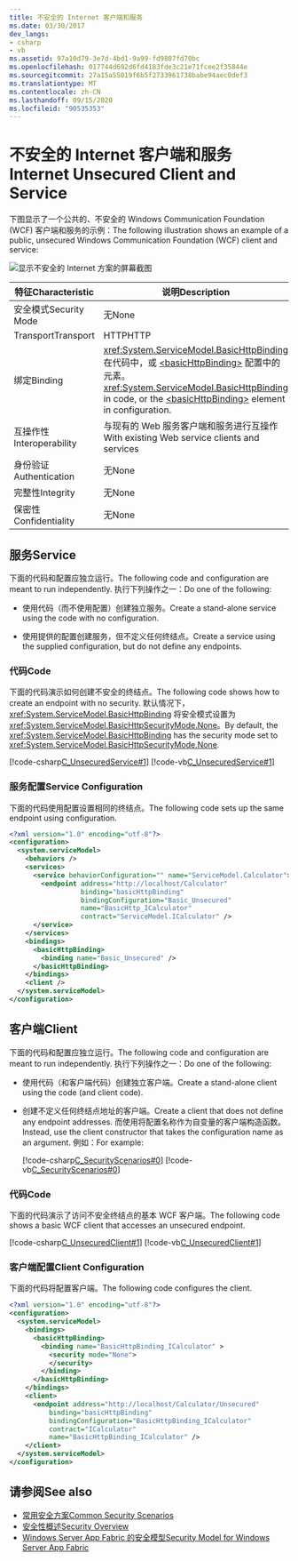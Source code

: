 ```yaml
---
title: 不安全的 Internet 客户端和服务
ms.date: 03/30/2017
dev_langs:
- csharp
- vb
ms.assetid: 97a10d79-3e7d-4bd1-9a99-fd9807fd70bc
ms.openlocfilehash: 017744d692d6fd4183fde3c21e71fcee2f35844e
ms.sourcegitcommit: 27a15a55019f6b5f2733961738babe94aec0def3
ms.translationtype: MT
ms.contentlocale: zh-CN
ms.lasthandoff: 09/15/2020
ms.locfileid: "90535353"
---
```

# <a name="internet-unsecured-client-and-service"></a><span data-ttu-id="a4eb3-102">不安全的 Internet 客户端和服务</span><span class="sxs-lookup"><span data-stu-id="a4eb3-102">Internet Unsecured Client and Service</span></span>
<span data-ttu-id="a4eb3-103">下图显示了一个公共的、不安全的 Windows Communication Foundation (WCF) 客户端和服务的示例：</span><span class="sxs-lookup"><span data-stu-id="a4eb3-103">The following illustration shows an example of a public, unsecured Windows Communication Foundation (WCF) client and service:</span></span>  
  
 ![显示不安全的 Internet 方案的屏幕截图](./media/internet-unsecured-client-and-service/public-unsecured-internet.gif)  
  
|<span data-ttu-id="a4eb3-105">特征</span><span class="sxs-lookup"><span data-stu-id="a4eb3-105">Characteristic</span></span>|<span data-ttu-id="a4eb3-106">说明</span><span class="sxs-lookup"><span data-stu-id="a4eb3-106">Description</span></span>|  
|--------------------|-----------------|  
|<span data-ttu-id="a4eb3-107">安全模式</span><span class="sxs-lookup"><span data-stu-id="a4eb3-107">Security Mode</span></span>|<span data-ttu-id="a4eb3-108">无</span><span class="sxs-lookup"><span data-stu-id="a4eb3-108">None</span></span>|  
|<span data-ttu-id="a4eb3-109">Transport</span><span class="sxs-lookup"><span data-stu-id="a4eb3-109">Transport</span></span>|<span data-ttu-id="a4eb3-110">HTTP</span><span class="sxs-lookup"><span data-stu-id="a4eb3-110">HTTP</span></span>|  
|<span data-ttu-id="a4eb3-111">绑定</span><span class="sxs-lookup"><span data-stu-id="a4eb3-111">Binding</span></span>|<span data-ttu-id="a4eb3-112"><xref:System.ServiceModel.BasicHttpBinding> 在代码中，或 [\<basicHttpBinding>](../../configure-apps/file-schema/wcf/basichttpbinding.md) 配置中的元素。</span><span class="sxs-lookup"><span data-stu-id="a4eb3-112"><xref:System.ServiceModel.BasicHttpBinding> in code, or the [\<basicHttpBinding>](../../configure-apps/file-schema/wcf/basichttpbinding.md) element in configuration.</span></span>|  
|<span data-ttu-id="a4eb3-113">互操作性</span><span class="sxs-lookup"><span data-stu-id="a4eb3-113">Interoperability</span></span>|<span data-ttu-id="a4eb3-114">与现有的 Web 服务客户端和服务进行互操作</span><span class="sxs-lookup"><span data-stu-id="a4eb3-114">With existing Web service clients and services</span></span>|  
|<span data-ttu-id="a4eb3-115">身份验证</span><span class="sxs-lookup"><span data-stu-id="a4eb3-115">Authentication</span></span>|<span data-ttu-id="a4eb3-116">无</span><span class="sxs-lookup"><span data-stu-id="a4eb3-116">None</span></span>|  
|<span data-ttu-id="a4eb3-117">完整性</span><span class="sxs-lookup"><span data-stu-id="a4eb3-117">Integrity</span></span>|<span data-ttu-id="a4eb3-118">无</span><span class="sxs-lookup"><span data-stu-id="a4eb3-118">None</span></span>|  
|<span data-ttu-id="a4eb3-119">保密性</span><span class="sxs-lookup"><span data-stu-id="a4eb3-119">Confidentiality</span></span>|<span data-ttu-id="a4eb3-120">无</span><span class="sxs-lookup"><span data-stu-id="a4eb3-120">None</span></span>|  
  
## <a name="service"></a><span data-ttu-id="a4eb3-121">服务</span><span class="sxs-lookup"><span data-stu-id="a4eb3-121">Service</span></span>  
 <span data-ttu-id="a4eb3-122">下面的代码和配置应独立运行。</span><span class="sxs-lookup"><span data-stu-id="a4eb3-122">The following code and configuration are meant to run independently.</span></span> <span data-ttu-id="a4eb3-123">执行下列操作之一：</span><span class="sxs-lookup"><span data-stu-id="a4eb3-123">Do one of the following:</span></span>  
  
- <span data-ttu-id="a4eb3-124">使用代码（而不使用配置）创建独立服务。</span><span class="sxs-lookup"><span data-stu-id="a4eb3-124">Create a stand-alone service using the code with no configuration.</span></span>  
  
- <span data-ttu-id="a4eb3-125">使用提供的配置创建服务，但不定义任何终结点。</span><span class="sxs-lookup"><span data-stu-id="a4eb3-125">Create a service using the supplied configuration, but do not define any endpoints.</span></span>  
  
### <a name="code"></a><span data-ttu-id="a4eb3-126">代码</span><span class="sxs-lookup"><span data-stu-id="a4eb3-126">Code</span></span>  
 <span data-ttu-id="a4eb3-127">下面的代码演示如何创建不安全的终结点。</span><span class="sxs-lookup"><span data-stu-id="a4eb3-127">The following code shows how to create an endpoint with no security.</span></span> <span data-ttu-id="a4eb3-128">默认情况下，<xref:System.ServiceModel.BasicHttpBinding> 将安全模式设置为 <xref:System.ServiceModel.BasicHttpSecurityMode.None>。</span><span class="sxs-lookup"><span data-stu-id="a4eb3-128">By default, the <xref:System.ServiceModel.BasicHttpBinding> has the security mode set to <xref:System.ServiceModel.BasicHttpSecurityMode.None>.</span></span>  
  
 [!code-csharp[C_UnsecuredService#1](../../../../samples/snippets/csharp/VS_Snippets_CFX/c_unsecuredservice/cs/source.cs#1)]
 [!code-vb[C_UnsecuredService#1](../../../../samples/snippets/visualbasic/VS_Snippets_CFX/c_unsecuredservice/vb/source.vb#1)]  
  
### <a name="service-configuration"></a><span data-ttu-id="a4eb3-129">服务配置</span><span class="sxs-lookup"><span data-stu-id="a4eb3-129">Service Configuration</span></span>  
 <span data-ttu-id="a4eb3-130">下面的代码使用配置设置相同的终结点。</span><span class="sxs-lookup"><span data-stu-id="a4eb3-130">The following code sets up the same endpoint using configuration.</span></span>  
  
```xml  
<?xml version="1.0" encoding="utf-8"?>  
<configuration>  
  <system.serviceModel>  
    <behaviors />  
    <services>  
      <service behaviorConfiguration="" name="ServiceModel.Calculator">  
        <endpoint address="http://localhost/Calculator"
                  binding="basicHttpBinding"  
                  bindingConfiguration="Basic_Unsecured"
                  name="BasicHttp_ICalculator"  
                  contract="ServiceModel.ICalculator" />  
      </service>  
    </services>  
    <bindings>  
      <basicHttpBinding>  
        <binding name="Basic_Unsecured" />  
      </basicHttpBinding>  
    </bindings>  
    <client />  
  </system.serviceModel>  
</configuration>  
```  
  
## <a name="client"></a><span data-ttu-id="a4eb3-131">客户端</span><span class="sxs-lookup"><span data-stu-id="a4eb3-131">Client</span></span>  
 <span data-ttu-id="a4eb3-132">下面的代码和配置应独立运行。</span><span class="sxs-lookup"><span data-stu-id="a4eb3-132">The following code and configuration are meant to run independently.</span></span> <span data-ttu-id="a4eb3-133">执行下列操作之一：</span><span class="sxs-lookup"><span data-stu-id="a4eb3-133">Do one of the following:</span></span>  
  
- <span data-ttu-id="a4eb3-134">使用代码（和客户端代码）创建独立客户端。</span><span class="sxs-lookup"><span data-stu-id="a4eb3-134">Create a stand-alone client using the code (and client code).</span></span>  
  
- <span data-ttu-id="a4eb3-135">创建不定义任何终结点地址的客户端。</span><span class="sxs-lookup"><span data-stu-id="a4eb3-135">Create a client that does not define any endpoint addresses.</span></span> <span data-ttu-id="a4eb3-136">而使用将配置名称作为自变量的客户端构造函数。</span><span class="sxs-lookup"><span data-stu-id="a4eb3-136">Instead, use the client constructor that takes the configuration name as an argument.</span></span> <span data-ttu-id="a4eb3-137">例如：</span><span class="sxs-lookup"><span data-stu-id="a4eb3-137">For example:</span></span>  
  
     [!code-csharp[C_SecurityScenarios#0](../../../../samples/snippets/csharp/VS_Snippets_CFX/c_securityscenarios/cs/source.cs#0)]
     [!code-vb[C_SecurityScenarios#0](../../../../samples/snippets/visualbasic/VS_Snippets_CFX/c_securityscenarios/vb/source.vb#0)]  
  
### <a name="code"></a><span data-ttu-id="a4eb3-138">代码</span><span class="sxs-lookup"><span data-stu-id="a4eb3-138">Code</span></span>  
 <span data-ttu-id="a4eb3-139">下面的代码演示了访问不安全终结点的基本 WCF 客户端。</span><span class="sxs-lookup"><span data-stu-id="a4eb3-139">The following code shows a basic WCF client that accesses an unsecured endpoint.</span></span>  
  
 [!code-csharp[C_UnsecuredClient#1](../../../../samples/snippets/csharp/VS_Snippets_CFX/c_unsecuredclient/cs/source.cs#1)]
 [!code-vb[C_UnsecuredClient#1](../../../../samples/snippets/visualbasic/VS_Snippets_CFX/c_unsecuredclient/vb/source.vb#1)]  
  
### <a name="client-configuration"></a><span data-ttu-id="a4eb3-140">客户端配置</span><span class="sxs-lookup"><span data-stu-id="a4eb3-140">Client Configuration</span></span>  
 <span data-ttu-id="a4eb3-141">下面的代码将配置客户端。</span><span class="sxs-lookup"><span data-stu-id="a4eb3-141">The following code configures the client.</span></span>  
  
```xml  
<?xml version="1.0" encoding="utf-8"?>  
<configuration>  
  <system.serviceModel>  
    <bindings>  
      <basicHttpBinding>  
        <binding name="BasicHttpBinding_ICalculator" >  
          <security mode="None">  
          </security>  
        </binding>  
      </basicHttpBinding>  
    </bindings>  
    <client>  
      <endpoint address="http://localhost/Calculator/Unsecured"  
          binding="basicHttpBinding"
          bindingConfiguration="BasicHttpBinding_ICalculator"  
          contract="ICalculator"
          name="BasicHttpBinding_ICalculator" />  
    </client>  
  </system.serviceModel>  
</configuration>  
```  
  
## <a name="see-also"></a><span data-ttu-id="a4eb3-142">请参阅</span><span class="sxs-lookup"><span data-stu-id="a4eb3-142">See also</span></span>

- [<span data-ttu-id="a4eb3-143">常用安全方案</span><span class="sxs-lookup"><span data-stu-id="a4eb3-143">Common Security Scenarios</span></span>](common-security-scenarios.md)
- [<span data-ttu-id="a4eb3-144">安全性概述</span><span class="sxs-lookup"><span data-stu-id="a4eb3-144">Security Overview</span></span>](security-overview.md)
- <span data-ttu-id="a4eb3-145">[Windows Server App Fabric 的安全模型](/previous-versions/appfabric/ee677202(v=azure.10))</span><span class="sxs-lookup"><span data-stu-id="a4eb3-145">[Security Model for Windows Server App Fabric](/previous-versions/appfabric/ee677202(v=azure.10))</span></span>
